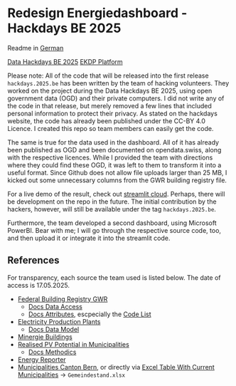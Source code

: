 # Redesign Energiedashboard - Hackdays BE 2025

Readme in [German](docs/README.de.md)

[Data Hackdays BE 2025](https://hack.data-hackdays-be.ch/project/54) [EKDP Platform](https://www.ekdp.apps.be.ch)

Please note: All of the code that will be released into the first release `hackdays.2025.be` has been written by the team of hacking volunteers. They worked on the project during the Data Hackdays BE 2025, using open government data (OGD) and their private computers. I did not write any of the code in that release, but merely removed a few lines that included personal information to protect their privacy. As stated on the hackdays website, the code has already been published under the CC-BY 4.0 Licence. I created this repo so team members can easily get the code.

The same is true for the data used in the dashboard. All of it has already been published as OGD and been documented on opendata.swiss, along with the respective licences. While I provided the team with directions where they could find these OGD, it was left to them to transform it into a useful format. Since Github does not allow file uploads larger than 25 MB, I kicked out some unnecessary columns from the GWR building registry file.

For a live demo of the result, check out [streamlit cloud](https://redesign-energy-dashboard.streamlit.app/). Perhaps, there will be development on the repo in the future. The initial contribution by the hackers, however, will still be available under the tag `hackdays.2025.be`.

Furthermore, the team developed a second dashboard, using Microsoft PowerBI. Bear with me; I will go through the respective source code, too, and then upload it or integrate it into the streamlit code.

## References
For transparency, each source the team used is listed below. The date of access is 17.05.2025.
* [Federal Building Registry GWR](https://opendata.swiss/de/dataset/eidg-gebaude-und-wohnungsregister-energie-warmequelle-heizung)
	* [Docs Data Access](https://www.housing-stat.ch/de/madd/public.html)
	* [Docs Attributes](https://www.housing-stat.ch/de/docs/index.html), escpecially the [Code List](https://www.housing-stat.ch/files/Codeliste_Publikation_20240411.xlsx)
* [Electricity Production Plants](https://opendata.swiss/de/dataset/elektrizitatsproduktionsanlagen)
	* [Docs Data Model](https://www.bfe.admin.ch/bfe/de/home/versorgung/digitalisierung-und-geoinformation/geoinformation/geodaten/produktionsanlagen/elektrizitaetsproduktionsanlagen.html)
* [Minergie Buildings](https://opendata.swiss/de/dataset/anzahl-minergie-gebaude-in-gemeinden)
* [Realised PV Potential in Municipalities](https://opendata.swiss/de/dataset/energie-reporter)
	* [Docs Methodics](https://energiereporter.energyapps.ch/methodology#heading-solarstrom)
* [Energy Reporter](https://opendata.swiss/de/dataset/energie-reporter)
* [Municipalities Canton Bern](https://opendata.swiss/de/dataset/historisiertes-gemeindeverzeichnis-der-schweiz), or directly via [Excel Table With Current Municipalities](https://www.agvchapp.bfs.admin.ch/de) -> `Gemeindestand.xlsx`